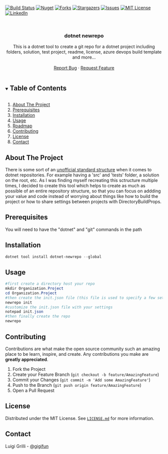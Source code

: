 [![Build Status](https://luigigrilli.visualstudio.com/dotnet-newrepo/_apis/build/status/gigi81.dotnet-newrepo?branchName=master)](https://luigigrilli.visualstudio.com/dotnet-newrepo/_build/latest?definitionId=15&branchName=master)
[![Nuget][nuget-shield]][nuget-url]
[![Forks][forks-shield]][forks-url]
[![Stargazers][stars-shield]][stars-url]
[![Issues][issues-shield]][issues-url]
[![MIT License][license-shield]][license-url]
[![LinkedIn][linkedin-shield]][linkedin-url]

<br />
<p align="center">
  <h3 align="center">dotnet newrepo</h3>

  <p align="center">
    This is a dotnet tool to create a git repo for a dotnet project including folders, solution, test project, readme, license, azure devops build template and more...
    <br />
    <br />
    <a href="https://github.com/gigi81/dotnet-newrepo/issues">Report Bug</a>
    ·
    <a href="https://github.com/gigi81/dotnet-newrepo/issues">Request Feature</a>
  </p>
</p>

<!-- TABLE OF CONTENTS -->
<details open="open">
  <summary><h2 style="display: inline-block">Table of Contents</h2></summary>
  <ol>
    <li><a href="#about-the-project">About The Project</a></li>
    <li><a href="#prerequisites">Prerequisites</a></li>
    <li><a href="#installation">Installation</a></li>
    <li><a href="#usage">Usage</a></li>
    <li><a href="#roadmap">Roadmap</a></li>
    <li><a href="#contributing">Contributing</a></li>
    <li><a href="#license">License</a></li>
    <li><a href="#contact">Contact</a></li>
  </ol>
</details>



<!-- ABOUT THE PROJECT -->
## About The Project
There is some sort of an [unofficial standard structure](https://gist.github.com/davidfowl/ed7564297c61fe9ab814) when it comes to dotnet repositories.
For example having a 'src' and 'tests' folder, a solution on the root, etc.
As I was finding myself recreating this sctructure multiple times, I decided to create this tool which helps to create
as much as possible of an entire repository structure, so that you can focus on addding your value and code instead of
worrying about things like how to build the project or how to share settings between projects with DirectoryBuildProps.

## Prerequisites

You will need to have the "dotnet" and "git" commands in the path

## Installation

```PowerShell
dotnet tool install dotnet-newrepo --global
```

## Usage

```PowerShell
#first create a directory host your repo
mkdir Organization.Project
cd Organization.Project
#then create the init.json file (this file is used to specify a few settings like your github username)
newrepo init
#customize the init.json file with your settings
notepad init.json
#then finally create the repo
newrepo
```

## Contributing

Contributions are what make the open source community such an amazing place to be learn, inspire, and create. Any contributions you make are **greatly appreciated**.

1. Fork the Project
2. Create your Feature Branch (`git checkout -b feature/AmazingFeature`)
3. Commit your Changes (`git commit -m 'Add some AmazingFeature'`)
4. Push to the Branch (`git push origin feature/AmazingFeature`)
5. Open a Pull Request

## License

Distributed under the MIT License. See <a href="LICENSE.md">`LICENSE.md`</a> for more information.

## Contact

Luigi Grilli - [@gigifun](https://twitter.com/gigifun)

<!-- MARKDOWN LINKS & IMAGES -->
<!-- https://www.markdownguide.org/basic-syntax/#reference-style-links -->
[contributors-shield]: https://img.shields.io/github/contributors/gigi81/dotnet-newrepo
[contributors-url]: https://github.com/gigi81/repo/graphs/contributors
[forks-shield]: https://img.shields.io/github/forks/gigi81/dotnet-newrepo
[forks-url]: https://github.com/gigi81/repo/network/members
[stars-shield]: https://img.shields.io/github/stars/gigi81/dotnet-newrepo
[stars-url]: https://github.com/gigi81/repo/stargazers
[issues-shield]: https://img.shields.io/github/issues/gigi81/dotnet-newrepo
[issues-url]: https://github.com/gigi81/repo/issues
[license-shield]: https://img.shields.io/github/license/gigi81/dotnet-newrepo
[license-url]: https://github.com/gigi81/repo/blob/master/LICENSE.md
[linkedin-shield]: https://img.shields.io/badge/-LinkedIn-blue
[linkedin-url]: https://linkedin.com/in/luigigrilli
[nuget-shield]:https://img.shields.io/nuget/v/dotnet-newrepo
[nuget-url]:https://www.nuget.org/packages/dotnet-newrepo/